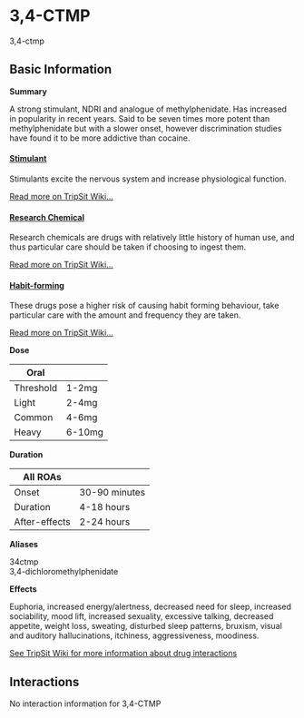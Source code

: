 # 3,4-CTMP

3,4-ctmp

## Basic Information

**Summary**

A strong stimulant, NDRI and analogue of methylphenidate. Has increased in popularity in recent years. Said to be seven times more potent than methylphenidate but with a slower onset, however discrimination studies have found it to be more addictive than cocaine.

#### [Stimulant](/category/stimulant)

Stimulants excite the nervous system and increase physiological function.

[Read more on TripSit Wiki...](#{category.wiki})

#### [Research Chemical](/category/research-chemical)

Research chemicals are drugs with relatively little history of human use, and thus particular care should be taken if choosing to ingest them.

[Read more on TripSit Wiki...](#{category.wiki})

#### [Habit-forming](/category/habit-forming)

These drugs pose a higher risk of causing habit forming behaviour, take particular care with the amount and frequency they are taken.

[Read more on TripSit Wiki...](#{category.wiki})

**Dose**

| Oral      |        |
| --------- | ------ |
| Threshold | 1-2mg  |
| Light     | 2-4mg  |
| Common    | 4-6mg  |
| Heavy     | 6-10mg |

**Duration**

| All ROAs      |               |
| ------------- | ------------- |
| Onset         | 30-90 minutes |
| Duration      | 4-18 hours    |
| After-effects | 2-24 hours    |

**Aliases**

34ctmp  
3,4-dichloromethylphenidate  

**Effects**

Euphoria, increased energy/alertness, decreased need for sleep, increased sociability, mood lift, increased sexuality, excessive talking, decreased appetite, weight loss, sweating, disturbed sleep patterns, bruxism, visual and auditory hallucinations, itchiness, aggressiveness, moodiness.

[See TripSit Wiki for more information about drug interactions](http://combo.tripsit.me/)

## Interactions

No interaction information for 3,4-CTMP
